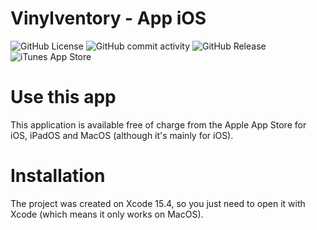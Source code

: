 # Vinylventory - App iOS

![GitHub License](https://img.shields.io/github/license/vinylventory/app-ios)
![GitHub commit activity](https://img.shields.io/github/commit-activity/m/vinylventory/app-ios)
![GitHub Release](https://img.shields.io/github/v/release/vinylventory/app-ios)
![iTunes App Store](https://img.shields.io/itunes/v/6654882461)

# Use this app

This application is available free of charge from the Apple App Store for iOS, iPadOS and MacOS (although it's mainly for iOS).

# Installation

The project was created on Xcode 15.4, so you just need to open it with Xcode (which means it only works on MacOS).